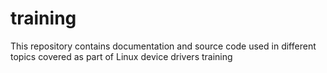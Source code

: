 # training
This repository contains documentation and source code used in different topics covered as part of Linux device drivers training
